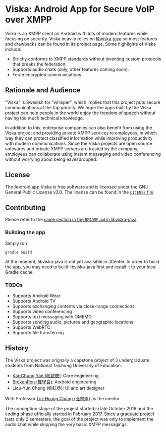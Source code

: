 Viska: Android App for Secure VoIP over XMPP
============================================

Viska is an XMPP client on Android with lots of modern features while focusing
on security. Viska heavily relies on
[libviska-java](https://github.com/seamlik/libviska-java) so most features and
drawbacks can be found in its project page. Some highlights of Viska include:

* Strictly conforms to XMPP standards without inventing custom protocols that
  breaks the federation.
* Supports audio chats (only, other features coming soon).
* Force encrypted communications

## Rationale and Audience

"Viska" is Swedish for "whisper", which implies that this project puts secure
communications at the top priority. We hope the apps built by the Viska project
can help people in the world enjoy the freedom of speech without having too much
technical knowledge.

In addition to this, enterprise companies can also benefit from using the Viska
project and providing private XMPP services to employees, in which way they can
protect classified information while improving productivity with modern
communications. Since the Viska projects are open source softwares and private
XMPP servers are trusted by the company, employees can collaborate using instant
messaging and video conferencing without worrying about being eavesdropped.

## License

The Android app Viska is free software and is licensed under the GNU General
Public License v3.0. The license can be found in the
[`LICENSE` file](https://github.com/seamlik/viska-android/blob/master/LICENSE).

## Contributing

Please refer to the
[same section in the `README.md` in libviska-java](https://github.com/seamlik/libviska-java/blob/master/README.md#contributing).

### Building the app

Simply run

```shell
gradle build
```

At the moment, libviska-java is not yet available in JCenter. In order to build
the app, you may need to build libviska-java first and install it to your local
Gradle cache.

### TODOs

  * Supports Android Wear
  * Supports Android TV
  * Supports exchanging contents via close-range connections
  * Supports video conferencing
  * Supports text messaging with OMEMO
  * Supports sending audio, pictures and geographic locations
  * Supports WebRTC
  * Supports file transferring

## History

The Viska project was orignally a capstone project of 3 undergraduate students
from National Taichung University of Education:

* [Kai-Chung Yan (殷啟聰)](https://github.com/seamlik): Core engineering
* [BrokenPen (龔學良)](https://github.com/BrokenPen): Android engineering
* Liou-Yun Cheng (劉耘丞): UI and art designer

With Professor [Lin-Huang Chang (張林煌)](http://www.ntcu.edu.tw/lchang) as the
mentor.

The conception stage of the project started in late October 2016 and the coding
phase officially started in February 2017. Since a graduate project lasts only
2 semesters, the goal of the project was only to implement the audio chat while
skipping the very basic XMPP messagings.
